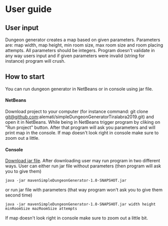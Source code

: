 # User guide  

## User input  

Dungeon generator creates a map based on given parameters. Parameters are: map width, map height, min room size, max room size and 
room placing attempts. All parameters should be integers. Program doesn't validate in any way users input and if given 
parameters were invalid (string for instance) program will crush.

## How to start   

You can run dungeon generator in NetBeans or in console using jar file. 

#### NetBeans

Download project to your computer (for instance command: git clone git@github.com:alemati/simpleDungeonGeneratorTiralabra2019.git) 
and open it in NetBeans. While being in NetBeans trigger program by cliking on "Run project" button. After that program 
will ask you parameters and will print map in the console. If map doesn't look right in console make sure to zoom out a little.

#### Console

[Download jar file](https://github.com/alemati/simpleDungeonGeneratorTiralabra2019/releases/tag/v1.2). After downloading user may run program in two different ways. User can either run jar file without parameters 
(then program will ask you to give them) 
```
java -jar mavenSimpleDungeonGenerator-1.0-SNAPSHOT.jar
```   
or run jar file with parameters (that way program won't ask you to give them second time)  
```
java -jar mavenSimpleDungeonGenerator-1.0-SNAPSHOT.jar width height minRoomSize mazRoomSize attempts
```
If map doesn't look right in console make sure to zoom out a little bit.




